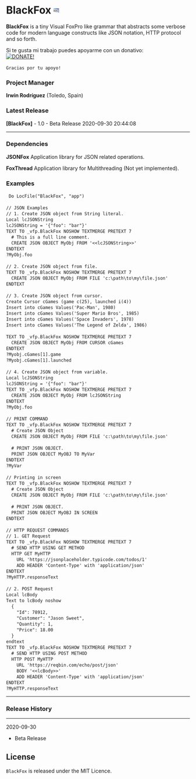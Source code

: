 # BlackFox ![](docs/prg.gif)  

**BlackFox** is a tiny Visual FoxPro like grammar that abstracts some verbose code for modern language constructs like JSON notation, HTTP protocol and so forth.

Si te gusta mi trabajo puedes apoyarme con un donativo:   
[![DONATE!](http://www.pngall.com/wp-content/uploads/2016/05/PayPal-Donate-Button-PNG-File-180x100.png)](https://www.paypal.com/donate/?hosted_button_id=LXQYXFP77AD2G) 

    Gracias por tu apoyo!

### Project Manager

**Irwin Rodríguez** (Toledo, Spain)

### Latest Release

**[BlackFox]** - 1.0 - Beta Release 2020-09-30 20:44:08


<hr>

### Dependencies

**JSONFox** Application library for JSON related operations.

**FoxThread** Application library for Multithreading (Not yet implemented).

### Examples
```xBase
 Do LocFile("BlackFox", "app")

// JSON Examples 
// 1. Create JSON object from String literal.
Local lcJSONString
lcJSONString = '{"foo": "bar"}'
TEXT TO _vfp.BlackFox NOSHOW TEXTMERGE PRETEXT 7
  # This is a full line comment.
  CREATE JSON OBJECT MyObj FROM '<<lcJSONString>>'
ENDTEXT
?MyObj.foo 

// 2. Create JSON object from file.
TEXT TO _vfp.BlackFox NOSHOW TEXTMERGE PRETEXT 7
  CREATE JSON OBJECT MyObj FROM FILE 'c:\path\to\my\file.json'
ENDTEXT

// 3. Create JSON object from cursor.
Create Cursor cGames (game c(25), launched i(4))
Insert into cGames Values('Pac-Man', 1980)
Insert into cGames Values('Super Mario Bros', 1985)
Insert into cGames Values('Space Invaders', 1978)
Insert into cGames Values('The Legend of Zelda', 1986)

TEXT TO _vfp.BlackFox NOSHOW TEXTMERGE PRETEXT 7
  CREATE JSON OBJECT MyObj FROM CURSOR cGames
ENDTEXT
?Myobj.cGames[1].game
?Myobj.cGames[1].launched

// 4. Create JSON object from variable.
Local lcJSONString
lcJSONString = '{"foo": "bar"}'
TEXT TO _vfp.BlackFox NOSHOW TEXTMERGE PRETEXT 7
  CREATE JSON OBJECT MyObj FROM lcJSONString
ENDTEXT
?MyObj.foo

// PRINT COMMAND
TEXT TO _vfp.BlackFox NOSHOW TEXTMERGE PRETEXT 7
  # Create JSON Object
  CREATE JSON OBJECT MyObj FROM FILE 'c:\path\to\my\file.json'

  # PRINT JSON OBJECT.
  PRINT JSON OBJECT MyOBJ TO MyVar
ENDTEXT
?MyVar

// Printing in screen
TEXT TO _vfp.BlackFox NOSHOW TEXTMERGE PRETEXT 7
  # Create JSON Object
  CREATE JSON OBJECT MyObj FROM FILE 'c:\path\to\my\file.json'

  # PRINT JSON OBJECT.
  PRINT JSON OBJECT MyOBJ IN SCREEN
ENDTEXT

// HTTP REQUEST COMMANDS
// 1. GET Request
TEXT TO _vfp.BlackFox NOSHOW TEXTMERGE PRETEXT 7
  # SEND HTTP USING GET METHOD
  HTTP GET MyHTTP 
    URL 'https://jsonplaceholder.typicode.com/todos/1'
    ADD HEADER 'Content-Type' with 'application/json'
ENDTEXT
?MyHTTP.responseText

// 2. POST Request
Local lcBody
Text to lcBody noshow
  {
    "Id": 78912,
    "Customer": "Jason Sweet",
    "Quantity": 1,
    "Price": 18.00
  }
endtext
TEXT TO _vfp.BlackFox NOSHOW TEXTMERGE PRETEXT 7
  # SEND HTTP USING POST METHOD
  HTTP POST MyHTTP 
    URL 'https://reqbin.com/echo/post/json'
	BODY '<<lcBody>>'
	ADD HEADER 'Content-Type' with 'application/json'	
ENDTEXT
?MyHTTP.responseText

```

<hr>

### Release History

<hr>

2020-09-30

* Beta Release


## License

`BlackFox` is released under the MIT Licence.
